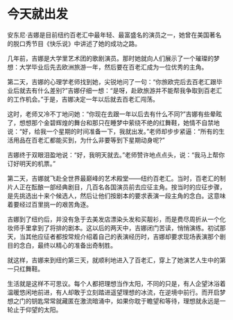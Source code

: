 # 今天就出发
安东尼·吉娜是目前纽约百老汇中最年轻、最富盛名的演员之一，她曾在美国著名的脱口秀节目《快乐说》中讲述了她的成功之路。 

 几年前，吉娜是大学里艺术团的歌剧演员。那时她就向人们展示了一个璀璨的梦想：大学毕业后先去欧洲旅游一年，然后要在百老汇成为一位优秀的主角。 

 第二天，吉娜的心理学老师找到她，尖锐地问了一句：“你旅欧完后去百老汇跟毕业后就去有什么差别?”吉娜仔细一想：“是呀，赴欧旅游并不能帮我争取到百老汇的工作机会。”于是，吉娜决定一年以后就去百老汇闯荡。 

 这时，老师又冷不丁地问她：“你现在去跟一年以后去有什么不同?”吉娜有些晕眩了，想想那个金碧辉煌的舞台和那只在睡梦中萦绕不绝的红舞鞋，她情不自禁地说：“好，给我一个星期的时间准备一下，我就出发。”老师却步步紧逼：“所有的生活用品在百老汇都能买到，为什么非要等到下星期动身呢?” 

 吉娜终于双眼泪盈地说：“好，我明天就去。”老师赞许地点点头，说：“我马上帮你订好明天的机票。” 

 第二天，吉娜就飞赴全世界最巅峰的艺术殿堂——纽约百老汇。当时，百老汇的制片人正在酝酿一部经典剧目，几百名各国演员前去应征主角。按当时的应征步骤，是先挑选出十来个候选人，然后让他们按剧本的要求表演一段主角的念白。这意味着要经过百里挑一的艰苦角逐。 

 吉娜到了纽约后，并没有急于去美发店漂染头发和买靓衫，而是费尽周折从一个化妆师手里拿到了将排的剧本。这以后的两天中，吉娜闭门苦读，悄悄演练。初试那天，当其他应征者都按常规介绍着自己的表演经历时，吉娜却要求现场表演那个剧目的念白，最终以精心的准备出奇制胜。 

 就这样，吉娜来到纽约第三天，就顺利地进入了百老汇，穿上了她演艺人生中的第一只红舞鞋。

生活就是这样不可思议。每个人都把理想当作太阳，不同的只是，有人企望沐浴着温暖悠闲地前进，有人却敢于立刻踏进遥望理想的冰流，在逆境中前行。而开启梦想之门的钥匙常常就藏匿在激流暗涌中，如果你耽于瞻望和等待，理想就永远是一轮止于仰望的太阳。
  